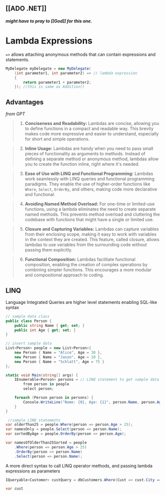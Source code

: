 [[ADO .NET]]
---
##### might have to pray to [[God]] for this one.

# Lambda Expressions
`=>` allows attaching anonymous methods that can contain expressions and statements.
```csharp
MyDelegate myDelegate = new MyDelegate(
	(int parameter1, int parameter2) => // lambda expression
	{
		return parameter1 + parameter2;
	}); //this is same as Addition()
 ```

## Advantages
*from GPT*

> 1. **Conciseness and Readability:** Lambdas are concise, allowing you to define functions in a compact and readable way. This brevity makes code more expressive and easier to understand, especially for short and simple operations.
    
>2. **Inline Usage:** Lambdas are handy when you need to pass small pieces of functionality as arguments to methods. Instead of defining a separate method or anonymous method, lambdas allow you to create the function inline, right where it's needed.
    
>3. **Ease of Use with LINQ and Functional Programming:** Lambdas work seamlessly with LINQ queries and functional programming paradigms. They enable the use of higher-order functions like `Where`, `Select`, `OrderBy`, and others, making code more declarative and functional.
    
>4. **Avoiding Named Method Overload:** For one-time or limited-use functions, using a lambda eliminates the need to create separate named methods. This prevents method overload and cluttering the codebase with functions that might have a single or limited use.
    
>5. **Closure and Capturing Variables:** Lambdas can capture variables from their enclosing scope, making it easy to work with variables in the context they are created. This feature, called closure, allows lambdas to use variables from the surrounding code without passing them explicitly.
    
>6. **Functional Composition:** Lambdas facilitate functional composition, enabling the creation of complex operations by combining simpler functions. This encourages a more modular and compositional approach to coding.



## LINQ
Language Integrated Queries are higher level statements enabling SQL-like syntax 

```csharp
// sample data class
public class Person {
    public string Name { get; set; }
    public int Age { get; set; }
}

// insert sample data
List<Person> people = new List<Person>{
    new Person { Name = "Alice", Age = 30 },
    new Person { Name = "Jason", Age = 10 },
    new Person { Name = "Schlatt", Age = 75 }
};

static void Main(string[] args) {
    IEnumerable<Person> persons = // LINQ statement to get sample data
		from person in people
        select person;

    foreach (Person person in persons) {
        Console.WriteLine("Name: {0}, Age: {1}", person.Name, person.Age);
    }
}
```

```csharp
 //sample LINQ statements
var olderThan25 = people.Where(person => person.Age > 25);
var namesOnly = people.Select(person => person.Name);
var sortedByAge = people.OrderBy(person => person.Age);

var namesOfOlderThan25Sorted = people
    .Where(person => person.Age > 25)
    .OrderBy(person => person.Name)
    .Select(person => person.Name);
```

A more direct syntax to call LINQ operator methods, and passing lambda expressions as parameters
```csharp
IQueryable<Customer> custQuery = dbCustomers.Where(Cust => cust.City == 'Manila').Select(cust => cust);
```

```csharp
var cust
```
